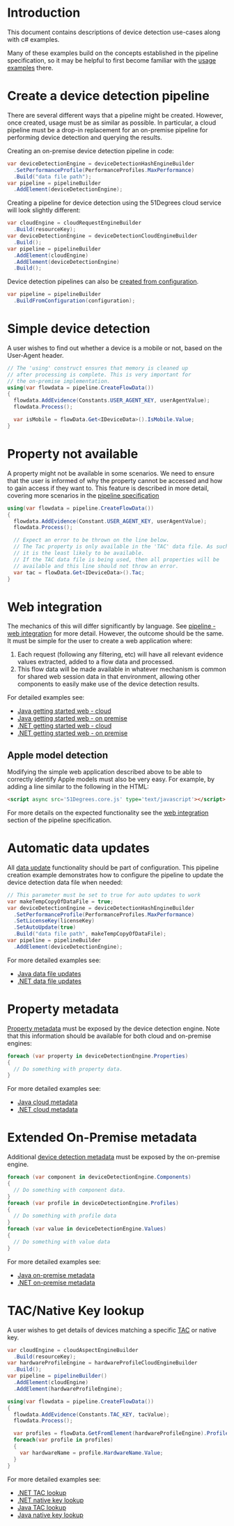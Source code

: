# Introduction

This document contains descriptions of device detection use-cases along with
c# examples.

Many of these examples build on the concepts established in the pipeline
specification, so it may be helpful to first become familiar with
the [usage examples](../pipeline-specification/usage-examples.md) there.

# Create a device detection pipeline

There are several different ways that a pipeline might be created. However, once
created, usage must be as similar as possible.
In particular, a cloud pipeline must be a drop-in replacement for an on-premise
pipeline for performing device detection and querying the results.

Creating an on-premise device detection pipeline in code:

```c#
var deviceDetectionEngine = deviceDetectionHashEngineBuilder
  .SetPerformanceProfile(PerformanceProfiles.MaxPerformance)
  .Build("data file path");
var pipeline = pipelineBuilder
  .AddElement(deviceDetectionEngine);
```

Creating a pipeline for device detection using the 51Degrees cloud service will
look slightly different:

```c#
var cloudEngine = cloudRequestEngineBuilder
  .Build(resourceKey);
var deviceDetectionEngine = deviceDetectionCloudEngineBuilder
  .Build();
var pipeline = pipelineBuilder
  .AddElement(cloudEngine)
  .AddElement(deviceDetectionEngine)
  .Build();
```

Device detection pipelines can also
be [created from configuration](../pipeline-specification/features/build-from-configuration.md).

```c#
var pipeline = pipelineBuilder
  .BuildFromConfiguration(configuration);
```

# Simple device detection

A user wishes to find out whether a device is a mobile or not, based on the
User-Agent header.

```c#
// The 'using' construct ensures that memory is cleaned up 
// after processing is complete. This is very important for 
// the on-premise implementation.
using(var flowdata = pipeline.CreateFlowData())
{
  flowdata.AddEvidence(Constants.USER_AGENT_KEY, userAgentValue);
  flowdata.Process();

  var isMobile = flowData.Get<IDeviceData>().IsMobile.Value;
}
```

# Property not available

A property might not be available in some scenarios. We need to ensure that the
user is informed of why the property cannot be accessed and how to gain access
if they want to. This feature is described in more detail, covering more scenarios in
the [pipeline specification](../pipeline-specification/features/properties.md#missing-properties)

```c#
using(var flowdata = pipeline.CreateFlowData())
{
  flowdata.AddEvidence(Constant.USER_AGENT_KEY, userAgentValue);
  flowdata.Process();

  // Expect an error to be thrown on the line below.
  // The Tac property is only available in the 'TAC' data file. As such
  // it is the least likely to be available.
  // If the TAC data file is being used, then all properties will be 
  // available and this line should not throw an error.
  var tac = flowData.Get<IDeviceData>().Tac;
}
```

# Web integration

The mechanics of this will differ significantly by language.
See [pipeline - web integration](../pipeline-specification/features/web-integration.md)
for more detail.
However, the outcome should be the same. It must be simple for the user to
create a web application where:

1. Each request (following any filtering, etc) will have all relevant evidence
   values extracted, added to a flow data and processed.
2. This flow data will be made available in whatever mechanism is common for
   shared web session data in that environment, allowing other components to
   easily make use of the device detection results.  

For detailed examples see:
- [Java getting started web - cloud](https://github.com/51Degrees/device-detection-java/tree/master/device-detection.examples/web/getting-started.cloud) 
- [Java getting started web - on premise](https://github.com/51Degrees/device-detection-java/tree/master/device-detection.examples/web/getting-started.onprem) 
- [.NET getting started web - cloud](https://github.com/51Degrees/device-detection-dotnet/tree/master/Examples/Cloud/GettingStarted-Web) 
- [.NET getting started web - on premise](https://github.com/51Degrees/device-detection-dotnet/tree/master/Examples/OnPremise/GettingStarted-Web) 

## Apple model detection

Modifying the simple web application described above to be able to correctly
identify Apple models must also be very easy. For example, by adding a line
similar to the following in the HTML:

```html
<script async src='51Degrees.core.js' type='text/javascript'></script>
```

For more details on the expected functionality see
the [web integration](../pipeline-specification/features/web-integration.md)
section of the pipeline specification.

# Automatic data updates

All [data update](../pipeline-specification/features/data-updates.md)
functionality should be part of configuration.
This pipeline creation example demonstrates how to configure the pipeline to
update the device detection data file when needed:

```c#
// This parameter must be set to true for auto updates to work
var makeTempCopyOfDataFile = true;
var deviceDetectionEngine = deviceDetectionHashEngineBuilder
  .SetPerformanceProfile(PerformanceProfiles.MaxPerformance)
  .SetLicenseKey(licenseKey)
  .SetAutoUpdate(true)
  .Build("data file path", makeTempCopyOfDataFile);
var pipeline = pipelineBuilder
  .AddElement(deviceDetectionEngine);
```

For more detailed examples see:
- [Java data file updates](https://github.com/51Degrees/device-detection-java/blob/master/device-detection.examples/console/src/main/java/fiftyone/devicedetection/examples/console/UpdateDataFile.java) 
- [.NET data file updates](https://github.com/51Degrees/device-detection-dotnet/blob/master/Examples/OnPremise/UpdateDataFile-Console/Program.cs) 

# Property metadata

[Property metadata](../pipeline-specification/features/properties.md#property-metadata)
must be exposed by the device detection engine.
Note that this information should be available for both cloud and on-premise engines:

```c#
foreach (var property in deviceDetectionEngine.Properties)
{
  // Do something with property data.
}
```

For more detailed examples see:
- [Java cloud metadata](https://github.com/51Degrees/device-detection-java/blob/master/device-detection.examples/console/src/main/java/fiftyone/devicedetection/examples/console/MetadataCloud.java#L113) 
- [.NET cloud metadata](https://github.com/51Degrees/device-detection-dotnet/blob/master/Examples/Cloud/Metadata-Console/Program.cs#L111) 

# Extended On-Premise metadata

Additional [device detection metadata](pipeline-elements/device-detection-on-premise.md#metadata)
must be exposed by the on-premise engine.

```c#
foreach (var component in deviceDetectionEngine.Components)
{
  // Do something with component data.
}
foreach (var profile in deviceDetectionEngine.Profiles)
{
  // Do something with profile data
}
foreach (var value in deviceDetectionEngine.Values)
{
  // Do something with value data
}
```

For more detailed examples see:
- [Java on-premise metadata](https://github.com/51Degrees/device-detection-java/blob/master/device-detection.examples/console/src/main/java/fiftyone/devicedetection/examples/console/MetadataOnPrem.java#L134) 
- [.NET on-premise metadata](https://github.com/51Degrees/device-detection-dotnet/blob/master/Examples/OnPremise/Metadata-Console/Program.cs#L126) 


# TAC/Native Key lookup

A user wishes to get details of devices matching a
specific [TAC](https://en.wikipedia.org/wiki/Type_Allocation_Code) or native
key.

```c#
var cloudEngine = cloudAspectEngineBuilder
  .Build(resourceKey);
var hardwareProfileEngine = hardwareProfileCloudEngineBuilder
  .Build();
var pipeline = pipelineBuilder()
  .AddElement(cloudEngine)
  .AddElement(hardwareProfileEngine);

using(var flowdata = pipeline.CreateFlowData())
{
  flowdata.AddEvidence(Constants.TAC_KEY, tacValue);
  flowdata.Process();

  var profiles = flowData.GetFromElement(hardwareProfileEngine).Profiles.Value;
  foreach(var profile in profiles)
  {
    var hardwareName = profile.HardwareName.Value;
  }
}
```

For more detailed examples see:
 - [.NET TAC lookup](https://github.com/51Degrees/device-detection-dotnet/blob/master/Examples/Cloud/TAC-Console/Program.cs)
 - [.NET native key lookup](https://github.com/51Degrees/device-detection-dotnet/blob/master/Examples/Cloud/NativeModel-Console/Program.cs)
 - [Java TAC lookup](https://github.com/51Degrees/device-detection-java/blob/master/device-detection.examples/console/src/main/java/fiftyone/devicedetection/examples/console/TacCloud.java)
 - [Java native key lookup](https://github.com/51Degrees/device-detection-java/blob/master/device-detection.examples/console/src/main/java/fiftyone/devicedetection/examples/console/NativeModelCloud.java)
